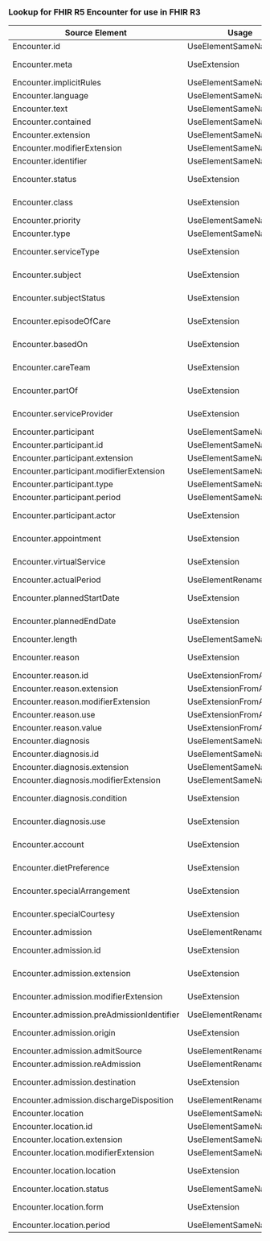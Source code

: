 ### Lookup for FHIR R5 Encounter for use in FHIR R3

| Source Element | Usage | Target |
| -------------- | ----- | ------ |
| Encounter.id | UseElementSameName | Encounter.id |
| Encounter.meta | UseExtension | http://hl7.org/fhir/5.0/StructureDefinition/extension-Encounter.meta |
| Encounter.implicitRules | UseElementSameName | Encounter.implicitRules |
| Encounter.language | UseElementSameName | Encounter.language |
| Encounter.text | UseElementSameName | Encounter.text |
| Encounter.contained | UseElementSameName | Encounter.contained |
| Encounter.extension | UseElementSameName | Encounter.extension |
| Encounter.modifierExtension | UseElementSameName | Encounter.modifierExtension |
| Encounter.identifier | UseElementSameName | Encounter.identifier |
| Encounter.status | UseExtension | http://hl7.org/fhir/5.0/StructureDefinition/extension-Encounter.status |
| Encounter.class | UseExtension | http://hl7.org/fhir/5.0/StructureDefinition/extension-Encounter.class |
| Encounter.priority | UseElementSameName | Encounter.priority |
| Encounter.type | UseElementSameName | Encounter.type |
| Encounter.serviceType | UseExtension | http://hl7.org/fhir/5.0/StructureDefinition/extension-Encounter.serviceType |
| Encounter.subject | UseExtension | http://hl7.org/fhir/5.0/StructureDefinition/extension-Encounter.subject |
| Encounter.subjectStatus | UseExtension | http://hl7.org/fhir/5.0/StructureDefinition/extension-Encounter.subjectStatus |
| Encounter.episodeOfCare | UseExtension | http://hl7.org/fhir/5.0/StructureDefinition/extension-Encounter.episodeOfCare |
| Encounter.basedOn | UseExtension | http://hl7.org/fhir/5.0/StructureDefinition/extension-Encounter.basedOn |
| Encounter.careTeam | UseExtension | http://hl7.org/fhir/5.0/StructureDefinition/extension-Encounter.careTeam |
| Encounter.partOf | UseExtension | http://hl7.org/fhir/5.0/StructureDefinition/extension-Encounter.partOf |
| Encounter.serviceProvider | UseExtension | http://hl7.org/fhir/5.0/StructureDefinition/extension-Encounter.serviceProvider |
| Encounter.participant | UseElementSameName | Encounter.participant |
| Encounter.participant.id | UseElementSameName | Encounter.participant.id |
| Encounter.participant.extension | UseElementSameName | Encounter.participant.extension |
| Encounter.participant.modifierExtension | UseElementSameName | Encounter.participant.modifierExtension |
| Encounter.participant.type | UseElementSameName | Encounter.participant.type |
| Encounter.participant.period | UseElementSameName | Encounter.participant.period |
| Encounter.participant.actor | UseExtension | http://hl7.org/fhir/5.0/StructureDefinition/extension-Encounter.participant.actor |
| Encounter.appointment | UseExtension | http://hl7.org/fhir/5.0/StructureDefinition/extension-Encounter.appointment |
| Encounter.virtualService | UseExtension | http://hl7.org/fhir/5.0/StructureDefinition/extension-Encounter.virtualService |
| Encounter.actualPeriod | UseElementRenamed | Encounter.period |
| Encounter.plannedStartDate | UseExtension | http://hl7.org/fhir/5.0/StructureDefinition/extension-Encounter.plannedStartDate |
| Encounter.plannedEndDate | UseExtension | http://hl7.org/fhir/5.0/StructureDefinition/extension-Encounter.plannedEndDate |
| Encounter.length | UseElementSameName | Encounter.length |
| Encounter.reason | UseExtension | http://hl7.org/fhir/5.0/StructureDefinition/extension-Encounter.reason |
| Encounter.reason.id | UseExtensionFromAncestor | - |
| Encounter.reason.extension | UseExtensionFromAncestor | - |
| Encounter.reason.modifierExtension | UseExtensionFromAncestor | - |
| Encounter.reason.use | UseExtensionFromAncestor | - |
| Encounter.reason.value | UseExtensionFromAncestor | - |
| Encounter.diagnosis | UseElementSameName | Encounter.diagnosis |
| Encounter.diagnosis.id | UseElementSameName | Encounter.diagnosis.id |
| Encounter.diagnosis.extension | UseElementSameName | Encounter.diagnosis.extension |
| Encounter.diagnosis.modifierExtension | UseElementSameName | Encounter.diagnosis.modifierExtension |
| Encounter.diagnosis.condition | UseExtension | http://hl7.org/fhir/5.0/StructureDefinition/extension-Encounter.diagnosis.condition |
| Encounter.diagnosis.use | UseExtension | http://hl7.org/fhir/5.0/StructureDefinition/extension-Encounter.diagnosis.use |
| Encounter.account | UseExtension | http://hl7.org/fhir/5.0/StructureDefinition/extension-Encounter.account |
| Encounter.dietPreference | UseExtension | http://hl7.org/fhir/5.0/StructureDefinition/extension-Encounter.dietPreference |
| Encounter.specialArrangement | UseExtension | http://hl7.org/fhir/5.0/StructureDefinition/extension-Encounter.specialArrangement |
| Encounter.specialCourtesy | UseExtension | http://hl7.org/fhir/5.0/StructureDefinition/extension-Encounter.specialCourtesy |
| Encounter.admission | UseElementRenamed | Encounter.hospitalization |
| Encounter.admission.id | UseExtension | http://hl7.org/fhir/5.0/StructureDefinition/extension-Encounter.admission.id |
| Encounter.admission.extension | UseExtension | http://hl7.org/fhir/5.0/StructureDefinition/extension-Encounter.admission.extension |
| Encounter.admission.modifierExtension | UseExtension | http://hl7.org/fhir/5.0/StructureDefinition/extension-Encounter.admission.modifierExtension |
| Encounter.admission.preAdmissionIdentifier | UseElementRenamed | Encounter.hospitalization.preAdmissionIdentifier |
| Encounter.admission.origin | UseExtension | http://hl7.org/fhir/5.0/StructureDefinition/extension-Encounter.admission.origin |
| Encounter.admission.admitSource | UseElementRenamed | Encounter.hospitalization.admitSource |
| Encounter.admission.reAdmission | UseElementRenamed | Encounter.hospitalization.reAdmission |
| Encounter.admission.destination | UseExtension | http://hl7.org/fhir/5.0/StructureDefinition/extension-Encounter.admission.destination |
| Encounter.admission.dischargeDisposition | UseElementRenamed | Encounter.hospitalization.dischargeDisposition |
| Encounter.location | UseElementSameName | Encounter.location |
| Encounter.location.id | UseElementSameName | Encounter.location.id |
| Encounter.location.extension | UseElementSameName | Encounter.location.extension |
| Encounter.location.modifierExtension | UseElementSameName | Encounter.location.modifierExtension |
| Encounter.location.location | UseExtension | http://hl7.org/fhir/5.0/StructureDefinition/extension-Encounter.location.location |
| Encounter.location.status | UseElementSameName | Encounter.location.status |
| Encounter.location.form | UseExtension | http://hl7.org/fhir/5.0/StructureDefinition/extension-Encounter.location.form |
| Encounter.location.period | UseElementSameName | Encounter.location.period |
